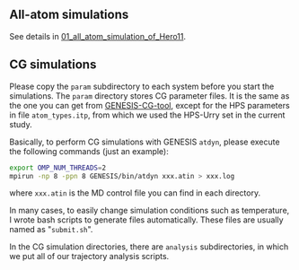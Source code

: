 ## All-atom simulations

See details in [01_all_atom_simulation_of_Hero11](https://github.com/RikenSugitaLab/LLPS-Regulated-by-Highly-Charged-Proteins/blob/main/simulation_files/01_all_atom_simulation_of_Hero11/README.md).

## CG simulations

Please copy the `param` subdirectory to each system before you start the simulations.  The `param` directory stores CG parameter files.  It is the same as the one you can get from [GENESIS-CG-tool](https://github.com/genesis-release-r-ccs/genesis_cg_tool/tree/main/param), except for the HPS parameters in file `atom_types.itp`, from which we used the HPS-Urry set in the current study.

Basically, to perform CG simulations with GENESIS `atdyn`, please execute the following commands (just an example):
```bash
export OMP_NUM_THREADS=2
mpirun -np 8 -ppn 8 GENESIS/bin/atdyn xxx.atin > xxx.log
```
where `xxx.atin` is the MD control file you can find in each directory.

In many cases, to easily change simulation conditions such as temperature, I wrote bash scripts to generate files automatically.  These files are usually named as "`submit.sh`". 

In the CG simulation directories, there are `analysis` subdirectories, in which we put all of our trajectory analysis scripts.
